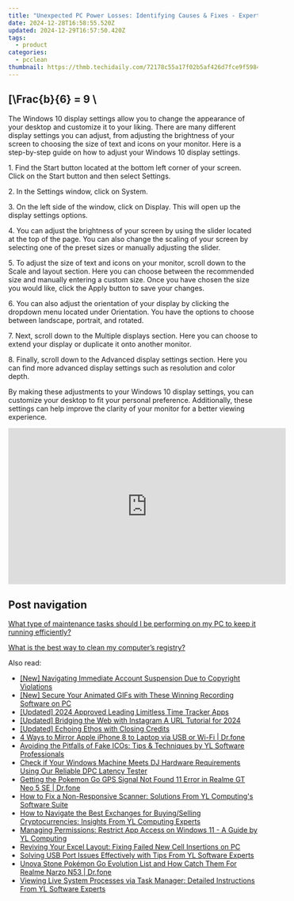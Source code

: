```yaml
---
title: "Unexpected PC Power Losses: Identifying Causes & Fixes - Expert Advice From YL Computing"
date: 2024-12-28T16:58:55.520Z
updated: 2024-12-29T16:57:50.420Z
tags:
  - product
categories:
  - pcclean
thumbnail: https://thmb.techidaily.com/72178c55a17f02b5af426d7fce9f5984667c0f559291ba6b4b11d31fc14a8936.jpg
---
```


## \[\Frac{b}{6} = 9 \

The Windows 10 display settings allow you to change the appearance of your desktop and customize it to your liking. There are many different display settings you can adjust, from adjusting the brightness of your screen to choosing the size of text and icons on your monitor. Here is a step-by-step guide on how to adjust your Windows 10 display settings. 

1\. Find the Start button located at the bottom left corner of your screen. Click on the Start button and then select Settings.

2\. In the Settings window, click on System.

3\. On the left side of the window, click on Display. This will open up the display settings options. 

4\. You can adjust the brightness of your screen by using the slider located at the top of the page. You can also change the scaling of your screen by selecting one of the preset sizes or manually adjusting the slider.

5\. To adjust the size of text and icons on your monitor, scroll down to the Scale and layout section. Here you can choose between the recommended size and manually entering a custom size. Once you have chosen the size you would like, click the Apply button to save your changes.

6\. You can also adjust the orientation of your display by clicking the dropdown menu located under Orientation. You have the options to choose between landscape, portrait, and rotated.

7\. Next, scroll down to the Multiple displays section. Here you can choose to extend your display or duplicate it onto another monitor.

8\. Finally, scroll down to the Advanced display settings section. Here you can find more advanced display settings such as resolution and color depth. 

By making these adjustments to your Windows 10 display settings, you can customize your desktop to fit your personal preference. Additionally, these settings can help improve the clarity of your monitor for a better viewing experience.

<!-- affiliate ads begin -->
<iframe width="560" height="315" src="https://www.youtube.com/embed/kiW7sLvL65k?si=IHSeRFsYCrfqpn2o" title="YouTube video player" frameborder="0" allow="accelerometer; autoplay; clipboard-write; encrypted-media; gyroscope; picture-in-picture; web-share" referrerpolicy="strict-origin-when-cross-origin" allowfullscreen></iframe>
<!-- affiliate ads end -->

## Post navigation

[What type of maintenance tasks should I be performing on my PC to keep it running efficiently?](https://tools.techidaily.com/pcclean/products/)

[What is the best way to clean my computer’s registry?](https://tools.techidaily.com/pcclean/products/)

<ins class="adsbygoogle"
     style="display:block"
     data-ad-format="autorelaxed"
     data-ad-client="ca-pub-7571918770474297"
     data-ad-slot="1223367746"></ins>

<ins class="adsbygoogle"
     style="display:block"
     data-ad-client="ca-pub-7571918770474297"
     data-ad-slot="8358498916"
     data-ad-format="auto"
     data-full-width-responsive="true"></ins>

<span class="atpl-alsoreadstyle">Also read:</span>
<div><ul>
<li><a href="https://facebook-clips.techidaily.com/new-navigating-immediate-account-suspension-due-to-copyright-violations/"><u>[New] Navigating Immediate Account Suspension Due to Copyright Violations</u></a></li>
<li><a href="https://remote-screen-capture.techidaily.com/new-secure-your-animated-gifs-with-these-winning-recording-software-on-pc/"><u>[New] Secure Your Animated GIFs with These Winning Recording Software on PC</u></a></li>
<li><a href="https://vp-tips.techidaily.com/updated-2024-approved-leading-limitless-time-tracker-apps/"><u>[Updated] 2024 Approved Leading Limitless Time Tracker Apps</u></a></li>
<li><a href="https://instagram-video-recordings.techidaily.com/updated-bridging-the-web-with-instagram-a-url-tutorial-for-2024/"><u>[Updated] Bridging the Web with Instagram A URL Tutorial for 2024</u></a></li>
<li><a href="https://youtube-clips.techidaily.com/updated-echoing-ethos-with-closing-credits/"><u>[Updated] Echoing Ethos with Closing Credits</u></a></li>
<li><a href="https://screen-mirror.techidaily.com/4-ways-to-mirror-apple-iphone-8-to-laptop-via-usb-or-wi-fi-drfone-by-drfone-ios/"><u>4 Ways to Mirror Apple iPhone 8 to Laptop via USB or Wi-Fi | Dr.fone</u></a></li>
<li><a href="https://win-updates.techidaily.com/avoiding-the-pitfalls-of-fake-icos-tips-and-techniques-by-yl-software-professionals/"><u>Avoiding the Pitfalls of Fake ICOs: Tips & Techniques by YL Software Professionals</u></a></li>
<li><a href="https://win-updates.techidaily.com/check-if-your-windows-machine-meets-dj-hardware-requirements-using-our-reliable-dpc-latency-tester/"><u>Check if Your Windows Machine Meets DJ Hardware Requirements Using Our Reliable DPC Latency Tester</u></a></li>
<li><a href="https://android-location.techidaily.com/getting-the-pokemon-go-gps-signal-not-found-11-error-in-realme-gt-neo-5-se-drfone-by-drfone-virtual/"><u>Getting the Pokemon Go GPS Signal Not Found 11 Error in Realme GT Neo 5 SE | Dr.fone</u></a></li>
<li><a href="https://win-updates.techidaily.com/how-to-fix-a-non-responsive-scanner-solutions-from-yl-computings-software-suite/"><u>How to Fix a Non-Responsive Scanner: Solutions From YL Computing's Software Suite</u></a></li>
<li><a href="https://win-updates.techidaily.com/how-to-navigate-the-best-exchanges-for-buyingselling-cryptocurrencies-insights-from-yl-computing-experts/"><u>How to Navigate the Best Exchanges for Buying/Selling Cryptocurrencies: Insights From YL Computing Experts</u></a></li>
<li><a href="https://win-updates.techidaily.com/managing-permissions-restrict-app-access-on-windows-11-a-guide-by-yl-computing/"><u>Managing Permissions: Restrict App Access on Windows 11 - A Guide by YL Computing</u></a></li>
<li><a href="https://windows11.techidaily.com/reviving-your-excel-layout-fixing-failed-new-cell-insertions-on-pc/"><u>Reviving Your Excel Layout: Fixing Failed New Cell Insertions on PC</u></a></li>
<li><a href="https://win-updates.techidaily.com/solving-usb-port-issues-effectively-with-tips-from-yl-software-experts/"><u>Solving USB Port Issues Effectively with Tips From YL Software Experts</u></a></li>
<li><a href="https://pokemon-go-android.techidaily.com/unova-stone-pokemon-go-evolution-list-and-how-catch-them-for-realme-narzo-n53-drfone-by-drfone-virtual-android/"><u>Unova Stone Pokémon Go Evolution List and How Catch Them For Realme Narzo N53 | Dr.fone</u></a></li>
<li><a href="https://win-updates.techidaily.com/viewing-live-system-processes-via-task-manager-detailed-instructions-from-yl-software-experts/"><u>Viewing Live System Processes via Task Manager: Detailed Instructions From YL Software Experts</u></a></li>
</ul></div>

